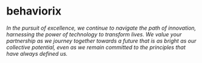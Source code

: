 # behaviorix

_In the pursuit of excellence, we continue to navigate the path of innovation, harnessing the power of technology to transform lives. We value your partnership as we journey together towards a future that is as bright as our collective potential, even as we remain committed to the principles that have always defined us._
